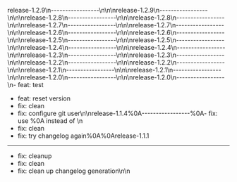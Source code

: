release-1.2.9\n-----------------\n\n\nrelease-1.2.9\n-----------------\n\n\nrelease-1.2.8\n-----------------\n\n\nrelease-1.2.8\n-----------------\n\n\nrelease-1.2.7\n-----------------\n\n\nrelease-1.2.7\n-----------------\n\n\nrelease-1.2.6\n-----------------\n\n\nrelease-1.2.6\n-----------------\n\n\nrelease-1.2.5\n-----------------\n\n\nrelease-1.2.5\n-----------------\n\n\nrelease-1.2.4\n-----------------\n\n\nrelease-1.2.4\n-----------------\n\n\nrelease-1.2.3\n-----------------\n\n\nrelease-1.2.3\n-----------------\n\n\nrelease-1.2.2\n-----------------\n\n\nrelease-1.2.2\n-----------------\n\n\nrelease-1.2.1\n-----------------\n\n\nrelease-1.2.1\n-----------------\n\n\nrelease-1.2.0\n-----------------\n\n\nrelease-1.2.0\n-----------------\n- feat: test
 - feat: reset version
 - fix: clean
 - fix: configure git user\n\nrelease-1.1.4%0A-----------------%0A- fix: use %0A instead of \n
 - fix: clean
 - fix: try changelog again%0A%0Arelease-1.1.1
-----------------
 - fix: cleanup
 - fix: clean
 - fix: clean up changelog generation\n\n
